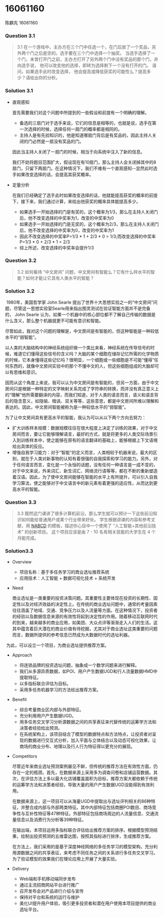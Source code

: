 # 16061160

陈麒先 16061160

### Question 3.1

> 3.1 在一个游戏中，主办方在三个门中任选一个，在门后放了一个奖品，另外两个门之后是空的。选手要在三个门中选择一个抽奖。 当选手选择了一个门，未曾打开门之前，主办方打开了另外两个门中没有奖品的那个门，并向选手说， 他可以改变他的选择，即转为选择剩下一个没有打开的门。 请问，如果选手此时改变选择， 他会提高或降低获奖的可能性么？提高多少？请给出你的分析。

### Solution 3.1

* 直观感知

  首先需要我们对这个问题中所提到的一些假设和前提有一个明确的理解。

  * 备选的三扇门对于选手来说，它们的信息是相等的，也就是说，选手在第一次选择的时候，选择任何一扇门的概率都是相同的。
  * 主持人是有先验知识的，他是知道哪扇门背后是有奖品的，因此主持人关闭的门必然是一扇没有奖品的门。

  因此当主持人关闭了一扇门的时候，相当于向系统中注入了新的信息。

  我们不妨将题目范围扩大，假设现在有10扇门，那么主持人会关闭掉其中的8扇门，只留下两扇门。在这种情况下，我们不难有一个直观感知--显然此时选手如果改变选择的话，会提高其获奖概率。

* 定量分析

  在我们已经确定了选手此时如果改变选择的话，他就能提高获奖的概率的前提下，接下来，我们通过计算，来给出他获奖的概率具体能提高多少。

  * 如果选手一开始选择的门是有奖的，这个概率为1/3，那么在主持人关闭门后，他不改变选择的中奖率为1，改变的中奖率为0
  * 如果选手一开始选择的门是无奖的，这个概率为2/3，那么在主持人关闭门后，他不改变选择的中奖率为0，改变的中奖率为1
  * 因此不改变选择的中奖率P=1/3 * 1 + 2/3 * 0 = 1/3;而改变选择的中奖率P=1/3 * 0 + 2/3 * 1 = 2/3
  * 综上所述，改变选择的中奖率会提升1/3

### Question 3.2

> 3.2 如何看待 “中文房间” 问题，中文房间有智能么？它有什么样水平的智能？如何才能让它具有人类水平的智能？

### Solution 3.2

​	1980年，美国哲学家 John Searle 提出了世界十大思想实验之一的“中文房间”问题，尽管这一思想实验室Searle用来指出图灵测试在验证智能方面并不是完备的， John Searle 认为，如果一个机器中的核心部位都不了解自己传输的数据是什么含义，那么整个机器就更不可能有意识和智能。

​	尽管如此，我对这个问题的理解是，中文房间是有智能的，但这种智能是一种较低水平的“弱智能”。

​	以人类的大脑结构中的神经系统组织做一个类比来看，神经系统在传导信号的时候，难道它们懂得这些信号的含义吗？大脑的某个细胞在储存记忆所需的化学物质的时候，它本身懂得这些记忆吗？很明显，一个细胞或一些细胞是不可能“懂得”任何东西的，就像中文房间实验中的那个不懂中文的人，但这些细胞组成的大脑却可以有思维和意识。

​	因而从这个角度上来说，我可以认为中文房间是有智能的，但另一方面，由于中文房间只是根据一种特定的文字映射关系完成了字符串的转换，而并没有真正意义上的“理解”他所需要翻译的内容，而我们知道，对于人类的语言而言，语义和语言背后的隐含意义，如隐喻、暗讽、双关等等，这些意思，都是中文房间所难以理解和表达的。因此，中文房间智能被称为是一种较低水平的“弱智能”。

​	为了让中文房间具有更高水平的智能，我认为可以从以下两个方向去努力：

 * 扩大训练样本规模：数据规模往往在很大程度上决定了训练的效果，对于中文房间而言，要让它能够理解语言，最好的方式，就是将更多的人类交际场景引入到训练样本中，使之能够在原有的语言翻译的基础上，能够根据上下文语境给出具体的反应。
 * 增强自我学习能力：对于“智能”的定义而言，人类相较于机器来说，最大的区别，就在于人类对新事物的认知有着很强的自我探索和学习的能力。另外，对于任何语言而言，变化是一个永恒的话题，没有任何一种语言是一成不变的，对于中文来说，外来词汇、新生词汇、网络流行语等等，都在不断的重新塑造着汉语。因此，为了使中文房间能够在智能的水平上有所提升，可以引入自我学习算法，使之能够对于中文语言中的新元素有着更强的适应性，从而达到更高水平的智能。

### Question 3.3

> 3.3 既然这门课讲了很多计算机前沿，那么学生就可以预计一下这些前沿知识如何能给普通用户或某个行业带来好处。 学生根据讲课的内容和参考文献，用 [NABCD](https://www.cnblogs.com/xinz/archive/2010/12/01/1893323.html) 的模板，描述你心目中一个使用了 “人工智能+其他前沿技术” 的创新项目。 这个项目应该是由 7 - 10 名有相关技能的大学生在 4 个月能完成。 

### Solution3.3

* Overview

  * 项目名称：基于多任务学习的商业选址推荐系统
  * 应用技术：人工智能 + 数据可视化技术 + 系统开发

* Need

  商业选址是一类重要的投资决策问题。其重要性主要体现在投资的长期性、固定性以及对经济效益的决定性上。在传统的商业选址问题中，通常的考量因素往往涵盖了地域、交通、竞争压力以及人流量等方面。在这种情况下，投资者的经验以及数据信息来源的有效性将起到决定性的作用。随着移动互联网时代的到来，越来越多的商业应用，如美团、大众点评等渐渐走入人们的生活。这其中蕴含着巨大潜在的商业价值有待挖掘，尤其对于商业选址这类重要的问题而言，数据所提供的参考信息已然成为大数据时代的选址利器。

​	为此，可以设立一个项目，为商业选址提供推荐方案。

* Approach
  * 将连锁品牌的投资选址问题，抽象成一个数学问题来进行解释。
  * 我们从多源异质数据，如POI、用户产生数据UGD和行人流量数据HMD中提取特征。
  * 以多指标联合评估为目标。
  * 采用多任务机器学习的方法给出推荐方案。

* Benefit
  * 综合考量商业区内部与外部特征。
  * 充分利用用户产生数据UGD。
  * 用多任务交叉学习分析源数据之间的共享表征来代替传统的运筹学方法和决策者经验给出预测。
  * 在系统架构上，该项目结合了模型的数据特点和方法特点，让投资者对呈现的数据进行交互式分析，加入平面与立体结合以及动态可视化效果，让商场的商业分布、地理以及行人行为特征得以更充分的展现。

* Competitors

  尽管近年来商业选址预测案例屡见不鲜，但传统的推荐方法在有效性方面，仍存在一定的瓶颈。首先，在数据来源上采用多为调查问卷和店铺运营数据。其次，在评估方法上多以最大化店铺覆盖面积为目标，推荐方案大都依赖于传统的运筹学方法和决策者经验，导致大量的用户产生数据UGD没能得到有效利用。

  在数据来源上，这一项目可以从海量UGD中提取出与选址评判相关的86种特征，并整合成内部与外部两类特征。其中内部特征包括商圈POI数目、商场竞争性与互补性特征等47种特征。外部特征包括商场周边的人流量信息、交通流量信息以及消费行为分析等39种特征。

  在输出端，本项目运用多指标联合评估给出推荐方案的排序。根据模型预测结果，绘制出投资预测的五维雷达图，按照其指标进行排序，生成推荐方案。

  在方法上，我们采用的是基于深度神经网络的多任务学习的模型架构，充分利用源数据之间的共享表征，来考虑不同任务之间的关系进行多任务交叉学习。为了验证模型的效果我们在理论应用上开展了大量实验。

* Delivery
  * Web端和手机移动端同步发布
  * 通过主流招商网站平台进行推广
  * 召开发布会对产品进行介绍与宣传
  * 保持对平台和系统的运行与维护
  * 美化UI提升用户体验，吸引更多投资者和潜在用户使用本项目提供的商业选址平台。